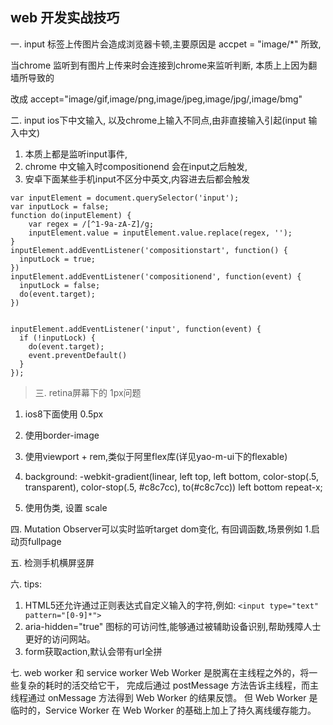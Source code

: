 ## web 开发实战技巧 ##

一. input 标签上传图片会造成浏览器卡顿,主要原因是 accpet = "image/*" 所致,

当chrome 监听到有图片上传来时会连接到chrome来监听判断, 本质上上因为翻墙所导致的

改成 accept="image/gif,image/png,image/jpeg,image/jpg/,image/bmg"

二. input ios下中文输入, 以及chrome上输入不同点,由非直接输入引起(input 输入中文)

1. 本质上都是监听input事件,
2. chrome 中文输入时compositionend 会在input之后触发, 
3. 安卓下面某些手机input不区分中英文,内容进去后都会触发
>


    var inputElement = document.querySelector('input');
    var inputLock = false;
    function do(inputElement) {
        var regex = /[^1-9a-zA-Z]/g;
        inputElement.value = inputElement.value.replace(regex, '');
    }
    inputElement.addEventListener('compositionstart', function() {
      inputLock = true;
    })
    inputElement.addEventListener('compositionend', function(event) {
      inputLock = false;
      do(event.target);
    })
    
    
    inputElement.addEventListener('input', function(event) {
      if (!inputLock) {
        do(event.target);
        event.preventDefault()
      }
    });


>三. retina屏幕下的 1px问题

1. ios8下面使用 0.5px

2. 使用border-image

3. 使用viewport + rem,类似于阿里flex库(详见yao-m-ui下的flexable)

4. background: -webkit-gradient(linear, left top, left bottom, color-stop(.5, transparent), color-stop(.5, #c8c7cc), to(#c8c7cc)) left bottom repeat-x;

5. 使用伪类, 设置 scale

四. Mutation Observer可以实时监听target dom变化, 有回调函数,场景例如
1.启动页fullpage

五. 检测手机横屏竖屏

六. tips: 

1. HTML5还允许通过正则表达式自定义输入的字符,例如: `<input type="text" pattern="[0-9]*">`
2. aria-hidden="true" 图标的可访问性,能够通过被辅助设备识别,帮助残障人士更好的访问网站。
3. form获取action,默认会带有url全拼

七. web worker 和 service worker
Web Worker 是脱离在主线程之外的，将一些复杂的耗时的活交给它干，
完成后通过 postMessage 方法告诉主线程，而主线程通过 onMessage 方法得到 Web Worker 的结果反馈。
但 Web Worker 是临时的，Service Worker 在 Web Worker 的基础上加上了持久离线缓存能力。

